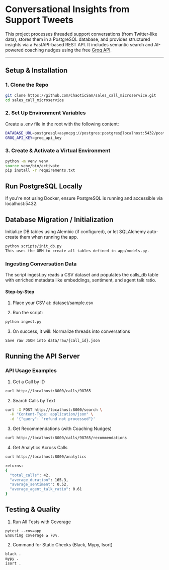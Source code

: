 # Conversational Insights from Support Tweets

This project processes threaded support conversations (from Twitter-like data), stores them in a PostgreSQL database, and provides structured insights via a FastAPI-based REST API. It includes semantic search and AI-powered coaching nudges using the free [Groq API](https://groq.com).

---

## Setup & Installation

### 1. Clone the Repo

```bash
git clone https://github.com/ChaoticSam/sales_call_microservice.git
cd sales_call_microservice
```

### 2. Set Up Environment Variables
Create a .env file in the root with the following content:

```bash
DATABASE_URL=postgresql+asyncpg://postgres:postgres@localhost:5432/postgres
GROQ_API_KEY=groq_api_key
```

### 3. Create & Activate a Virtual Environment

```bash
python -m venv venv
source venv/bin/activate
pip install -r requirements.txt
```

## Run PostgreSQL Locally
If you're not using Docker, ensure PostgreSQL is running and accessible via localhost:5432.

## Database Migration / Initialization
Initialize DB tables using Alembic (if configured), or let SQLAlchemy auto-create them when running the app.

```bash
python scripts/init_db.py
This uses the ORM to create all tables defined in app/models.py.
```

### Ingesting Conversation Data
The script ingest.py reads a CSV dataset and populates the calls_db table with enriched metadata like embeddings, sentiment, and agent talk ratio.

#### Step-by-Step
1. Place your CSV at: dataset/sample.csv

2. Run the script:
```bash
python ingest.py
```

3. On success, it will:
Normalize threads into conversations
```bash
Save raw JSON into data/raw/{call_id}.json
```

## Running the API Server

### API Usage Examples
1. Get a Call by ID
```bash
curl http://localhost:8000/calls/98765
```
2. Search Calls by Text
```bash
curl -X POST http://localhost:8000/search \
  -H "Content-Type: application/json" \
  -d '{"query": "refund not processed"}'
```
3. Get Recommendations (with Coaching Nudges)
```bash
curl http://localhost:8000/calls/98765/recommendations
```
4. Get Analytics Across Calls
```bash
curl http://localhost:8000/analytics

returns:
{
  "total_calls": 42,
  "average_duration": 165.3,
  "average_sentiment": 0.52,
  "average_agent_talk_ratio": 0.61
}
```
## Testing & Quality
1. Run All Tests with Coverage
```shell
pytest --cov=app
Ensuring coverage ≥ 70%.
```

2. Command for Static Checks (Black, Mypy, Isort)
```bash
black .
mypy .
isort .
```